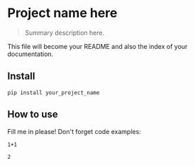 <!--

#################################################
### THIS FILE WAS AUTOGENERATED! DO NOT EDIT! ###
#################################################
# file to edit: _index.ipynb
# command to build the docs after a change: nbdev_build_docs

-->

# Project name here

> Summary description here.


This file will become your README and also the index of your documentation.

## Install

`pip install your_project_name`

## How to use

Fill me in please! Don't forget code examples:
<div class="codecell" markdown="1">
<div class="input_area" markdown="1">

```
1+1
```

</div>
<div class="output_area" markdown="1">




    2



</div>

</div>
